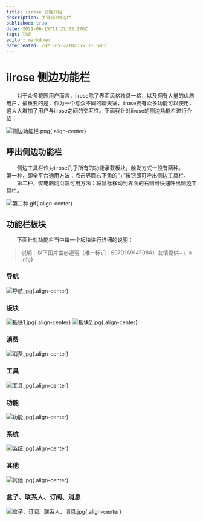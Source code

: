 ```yaml
---
title: iirose 功能介绍
description: 关键词:侧边栏
published: true
date: 2021-06-15T11:27:03.176Z
tags: 功能
editor: markdown
dateCreated: 2021-05-22T02:55:30.140Z
---
```


# iirose 侧边功能栏
&emsp;&emsp;对于众多花园用户而言，iirose除了界面风格独具一格，以及拥有大量的优质用户，最重要的是，作为一个与众不同的聊天室，iirose拥有众多功能可以使用，这大大增加了用户与iirose之间的交互性。下面我针对iirose的侧边功能栏进行介绍：

![侧边功能栏.png](/图片/iirose侧边功能介绍/侧边功能栏.png){.align-center}

## 呼出侧边功能栏
&emsp;&emsp;侧边工具栏作为iirose几乎所有的功能承载板块，触发方式一般有两种。
&emsp;&emsp;第一种，即全平台通用方法：点击界面右下角的“+”按钮即可呼出侧边工具栏。
&emsp;&emsp;第二种，仅电脑网页端可用方法：将鼠标移动到界面的右侧可快速呼出侧边工具栏。

![第二种.gif](/图片/iirose侧边功能介绍/第二种.gif){.align-center}

## 功能栏板块
&emsp;&emsp;下面针对功能栏当中每一个板块进行详细的说明：
>说明：以下图片由@連羽（唯一标识：607D1A914F08A）友情提供~
{.is-info}


### 导航
![导航.jpg](/图片/iirose侧边功能介绍/导航.jpg){.align-center}

### 板块
![板块1.jpg](/图片/iirose侧边功能介绍/板块1.jpg){.align-center}
![板块2.jpg](/图片/iirose侧边功能介绍/板块2.jpg){.align-center}

### 消费
![消费.jpg](/图片/iirose侧边功能介绍/消费.jpg){.align-center}

### 工具
![工具.jpg](/图片/iirose侧边功能介绍/工具.jpg){.align-center}

### 功能
![功能.jpg](/图片/iirose侧边功能介绍/功能.jpg){.align-center}

### 系统
![系统.jpg](/图片/iirose侧边功能介绍/系统.jpg){.align-center}

### 其他
![其他.jpg](/图片/iirose侧边功能介绍/其他.jpg){.align-center}

### 盒子、联系人、订阅、消息
![盒子、订阅、联系人、消息.jpg](/图片/iirose侧边功能介绍/盒子、订阅、联系人、消息.jpg){.align-center}